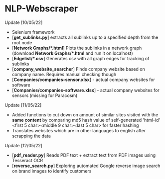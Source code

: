 # NLP-Webscraper

Update [10/05/22]
- Selenium framework
- [**get_sublinks.py**] extracts all sublinks up to a specified depth from the root node
- [**Network Graphs/\*.html**] Plots the sublinks in a network graph (download **Network Graphs/\*.html** and run it on localhost)
- [**Edgelist/\*.csv**] Generates csv with all graph edges for tracking of sublinks
- [**company_website_searcher**] Finds company website based on company name. Requires manual checking though
- [**Companies/companies-sensor.xlsx**] - actual company websites for software
- [**Companies/companies-software.xlsx**] - actual company websites for sensors (missing for Paracosm)

Update [11/05/22]
- Added functions to cut down on amount of similar sites visited with the **same content** by comparing md5 hash value of self-generated 'html-id' <length of DOM><first 5 char><middle 9 char><last 5 char> for faster hashing
- Translates websites which are in other languages to english after scrapping the data

Update [12/05/22]
- [**pdf_reader.py**] Reads PDF text + extract text from PDF images using Tesseract OCR
- [**reverse_search.py**] Exploring automated Google reverse image search on brand images to identify customers
